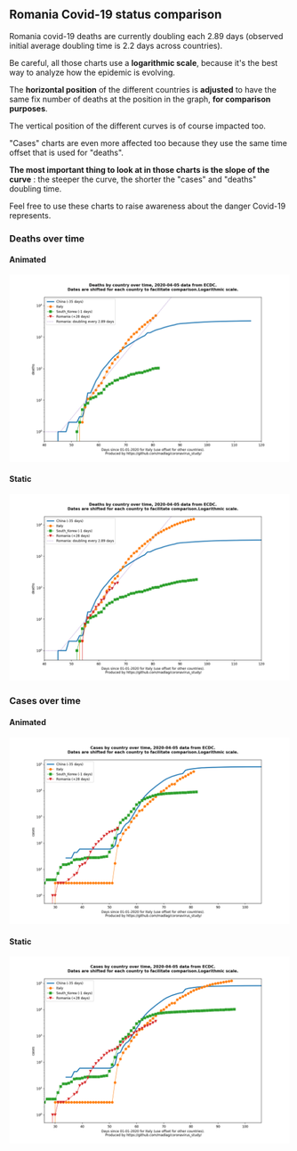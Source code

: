 ## Romania Covid-19 status comparison 

Romania covid-19 deaths are currently doubling each 2.89 days (observed initial average doubling time is 2.2 days across countries).



Be careful, all those charts use a **logarithmic scale**, because it's the best way to analyze how the epidemic is evolving.
 
The **horizontal position** of the different countries is **adjusted** to have the same fix number of deaths at the position in the graph, **for comparison purposes**.

The vertical position of the different curves is of course impacted too.

"Cases" charts are even more affected too because they use the same time offset that is used for "deaths".

**The most important thing to look at in those charts is the slope of the curve** : the steeper the curve, the shorter the "cases" and "deaths" doubling time.

Feel free to use these charts to raise awareness about the danger Covid-19 represents. 


 
### Deaths over time
 
#### Animated
![Romania covid-19 deaths animated chart](https://raw.githubusercontent.com/madlag/coronavirus_study/master/notebooks/graphs/2020-04-05/countries/Romania/2020-04-05_Romania_deaths.gif "Romania covid-19 deaths animated chart")   
 
#### Static
![Romania covid-19 deaths static chart](https://raw.githubusercontent.com/madlag/coronavirus_study/master/notebooks/graphs/2020-04-05/countries/Romania/2020-04-05_Romania_deaths.png "Romania covid-19 deaths static chart")   

 
### Cases over time
 
#### Animated
![Romania covid-19 cases animated chart](https://raw.githubusercontent.com/madlag/coronavirus_study/master/notebooks/graphs/2020-04-05/countries/Romania/2020-04-05_Romania_cases.gif "Romania covid-19 cases animated chart")   
 
#### Static
![Romania covid-19 cases static chart](https://raw.githubusercontent.com/madlag/coronavirus_study/master/notebooks/graphs/2020-04-05/countries/Romania/2020-04-05_Romania_cases.png "Romania covid-19 cases static chart")   

